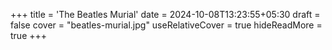 +++
title = 'The Beatles Murial'
date = 2024-10-08T13:23:55+05:30
draft = false
cover = "beatles-murial.jpg"
useRelativeCover = true
hideReadMore = true
+++
